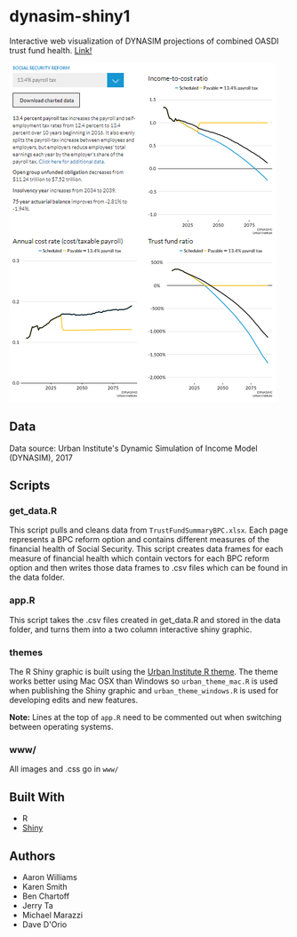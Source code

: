 # dynasim-shiny1

Interactive web visualization of DYNASIM projections of combined OASDI trust fund health. [Link!](https://www.urban.org/policy-centers/cross-center-initiatives/program-retirement-policy/projects/dynasim-visualizing-older-americans-future-well-being/fiscal-health-social-security)

![](www/shiny1.png)

## Data

Data source: Urban Institute's Dynamic Simulation of Income Model (DYNASIM), 2017

## Scripts

### get_data.R

This script pulls and cleans data from `TrustFundSummaryBPC.xlsx`. Each page represents a BPC reform option and contains different measures of the financial health of Social Security. This script creates data frames for each measure of financial health which contain vectors for each BPC reform option and then writes those data frames to .csv files which can be found in the data folder. 

### app.R

This script takes the .csv files created in get_data.R and stored in the data folder, and turns them into a two column interactive shiny graphic.  

### themes

The R Shiny graphic is built using the [Urban Institute R theme](https://github.com/UrbanInstitute/urban_R_theme). The theme works better using Mac OSX than Windows so `urban_theme_mac.R` is used when publishing the Shiny graphic and `urban_theme_windows.R` is used for developing edits and new features. 

**Note:** Lines at the top of `app.R` need to be commented out when switching between operating systems. 

### www/

All images and .css go in `www/`

## Built With
* R
* [Shiny](https://shiny.rstudio.com/)

## Authors
* Aaron Williams
* Karen Smith
* Ben Chartoff
* Jerry Ta
* Michael Marazzi
* Dave D'Orio